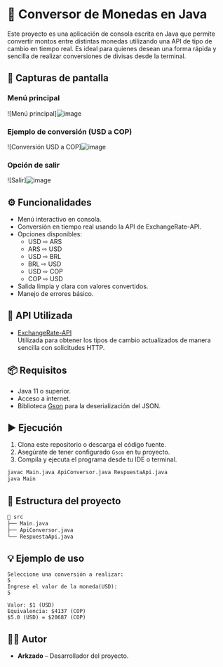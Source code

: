 # 💱 Conversor de Monedas en Java

Este proyecto es una aplicación de consola escrita en Java que permite convertir montos entre distintas monedas utilizando una API de tipo de cambio en tiempo real. Es ideal para quienes desean una forma rápida y sencilla de realizar conversiones de divisas desde la terminal.

## 📸 Capturas de pantalla

### Menú principal  
![Menú principal]![image](https://github.com/user-attachments/assets/56b72d81-8b39-44c0-af4b-73cabd0f4f2a)


### Ejemplo de conversión (USD a COP)  
![Conversión USD a COP]![image](https://github.com/user-attachments/assets/ea13586c-2afa-409f-b520-202e3f708a3b)


### Opción de salir  
![Salir]![image](https://github.com/user-attachments/assets/af447c2b-dd19-43e2-999d-5a8920cf9883)


## ⚙️ Funcionalidades

- Menú interactivo en consola.
- Conversión en tiempo real usando la API de ExchangeRate-API.
- Opciones disponibles:
  - USD ⇨ ARS
  - ARS ⇨ USD
  - USD ⇨ BRL
  - BRL ⇨ USD
  - USD ⇨ COP
  - COP ⇨ USD
- Salida limpia y clara con valores convertidos.
- Manejo de errores básico.

## 🔗 API Utilizada

- [ExchangeRate-API](https://www.exchangerate-api.com/)  
  Utilizada para obtener los tipos de cambio actualizados de manera sencilla con solicitudes HTTP.

## 📦 Requisitos

- Java 11 o superior.
- Acceso a internet.
- Biblioteca [Gson](https://github.com/google/gson) para la deserialización del JSON.

## ▶️ Ejecución

1. Clona este repositorio o descarga el código fuente.
2. Asegúrate de tener configurado `Gson` en tu proyecto.
3. Compila y ejecuta el programa desde tu IDE o terminal.

```bash
javac Main.java ApiConversor.java RespuestaApi.java
java Main
```

## 📁 Estructura del proyecto

```bash
📂 src
├── Main.java
├── ApiConversor.java
└── RespuestaApi.java
```

## 💡 Ejemplo de uso

```
Seleccione una conversión a realizar:
5
Ingrese el valor de la moneda(USD):
5

Valor: $1 (USD)
Equivalencia: $4137 (COP)
$5.0 (USD) = $20687 (COP)
```

## 🧑‍💻 Autor

- **Arkzado** – Desarrollador del proyecto.
